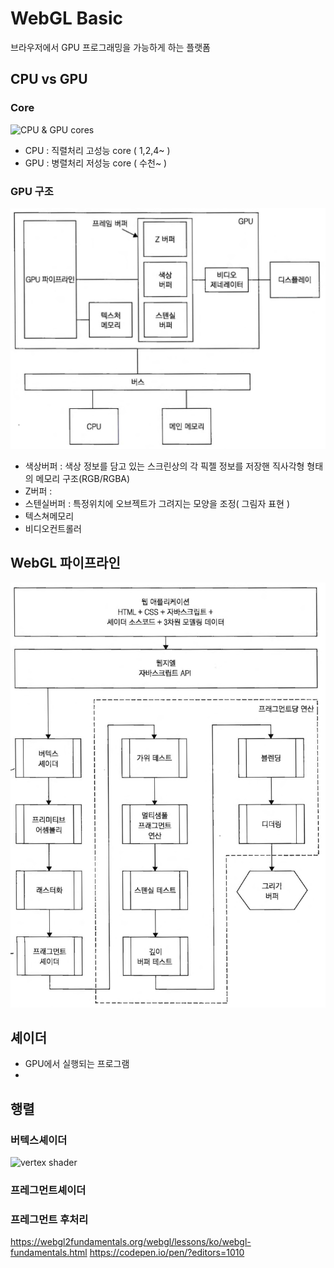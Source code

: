 # WebGL Basic
브라우저에서 GPU 프로그래밍을 가능하게 하는 플랫폼

## CPU vs GPU
### Core
![CPU & GPU cores](https://kr.nvidia.com/content/tesla/images/cpu-and-gpu.jpg)
- CPU : 직렬처리 고성능 core ( 1,2,4~ )
- GPU : 병렬처리 저성능 core ( 수천~ )
### GPU 구조
![CPU&GPU](./img/cpu_gpu.png)
- 색상버퍼 : 색상 정보를 담고 있는 스크린상의 각 픽젤 정보를 저장핸 직사각형 형태의 메모리 구조(RGB/RGBA)
- Z버퍼 : 
- 스텐실버퍼 : 특정위치에 오브젝트가 그려지는 모양을 조정( 그림자 표현 )
- 텍스쳐메모리
- 비디오컨트롤러

## WebGL 파이프라인
![CPU&GPU](./img/gpu_pipeline.png)
## 셰이더
- GPU에서 실행되는 프로그램
- 
## 행렬
### 버텍스셰이더
![vertex shader](https://webgl2fundamentals.org/webgl/lessons/resources/vertex-shader-anim.gif)
### 프레그먼트셰이더
### 프레그먼트 후처리


https://webgl2fundamentals.org/webgl/lessons/ko/webgl-fundamentals.html
https://codepen.io/pen/?editors=1010
